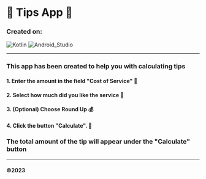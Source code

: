 # 📱 **Tips App** 📱
### Created on:
![Kotlin](https://img.shields.io/badge/Kotlin-blueviolet?style=for-the-badge&logo=Kotlin&logoColor=blue) ![Android_Studio](https://img.shields.io/badge/Android_Studio-black?style=for-the-badge&logo=AndroidStudio&logoColor=green) 
___
### This app has been created to help you with calculating tips

  #### 1. Enter the amount in the field "Cost of Service" 💸
  #### 2. Select how much did you like the service 🙂
  #### 3. (Optional) Choose Round Up 💰
  #### 4. Click the button "Calculate". 🔳
### The total amount of the tip will appear under the "Calculate" button
 ___
#### ©️2023

